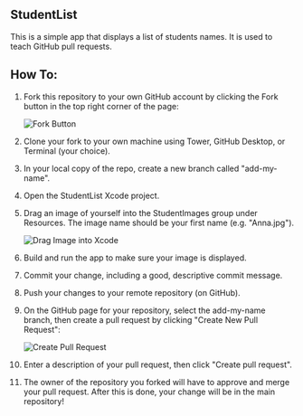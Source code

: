 ## StudentList

This is a simple app that displays a list of students names. It is used to teach GitHub pull requests.

## How To:

1. Fork this repository to your own GitHub account by clicking the Fork button in the top right corner of the page:

    ![Fork Button](.ReadmeImages/ForkButton.png)

2. Clone your fork to your own machine using Tower, GitHub Desktop, or Terminal (your choice).
3. In your local copy of the repo, create a new branch called "add-my-name".
4. Open the StudentList Xcode project.
5. Drag an image of yourself into the StudentImages group under Resources. The image name should be your first name (e.g. "Anna.jpg").

    ![Drag Image into Xcode](.ReadmeImages/AddImage.gif)

6. Build and run the app to make sure your image is displayed.
7. Commit your change, including a good, descriptive commit message.
8. Push your changes to your remote repository (on GitHub).
9. On the GitHub page for your repository, select the add-my-name branch, then create a pull request by clicking "Create New Pull Request":

    ![Create Pull Request](.ReadmeImages/CreatePullRequest.png)

10. Enter a description of your pull request, then click "Create pull request".
11. The owner of the repository you forked will have to approve and merge your pull request. After this is done, your change will be in the main repository!
